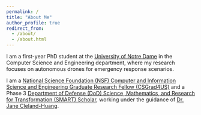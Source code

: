 ```yaml
---
permalink: /
title: "About Me"
author_profile: true
redirect_from: 
  - /about/
  - /about.html
---
```


I am a first-year PhD student at the [University of Notre Dame](https://www.nd.edu/) in the Computer Science and Engineering department, where my research focuses on autonomous drones for emergency response scenarios.

I am a [National Science Foundation (NSF) Computer and Information Science and Engineering Graduate Research Fellow (CSGrad4US)](https://new.nsf.gov/cise/graduate-fellowships) and a Phase 3 [Department of Defense (DoD) Science, Mathematics, and Research for Transformation (SMART) Scholar](https://www.smartscholarship.org/smart/en), working under the guidance of [Dr. Jane Cleland-Huang](https://engineering.nd.edu/faculty/jane-cleland-huang/).